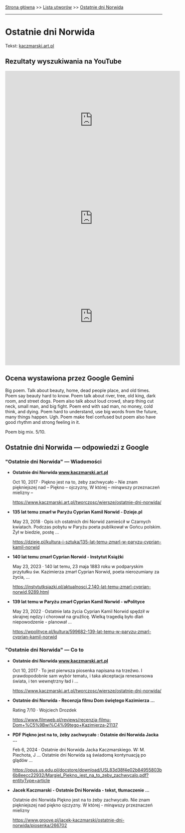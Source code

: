 [Strona główna](../index.md) >> [Lista utworów](../list.md) >> [Ostatnie dni Norwida](393.md)

---

# Ostatnie dni Norwida

Tekst: [kaczmarski.art.pl](https://www.kaczmarski.art.pl/tworczosc/wiersze/ostatnie-dni-norwida/)

## Rezultaty wyszukiwania na YouTube

<iframe width="560" height="315" src="https://www.youtube.com/embed/AQ4o8wqDURY?si=IdontcarewhotheIRSsendsImnotpayingtaxes" title="YouTube video player" frameborder="0" allow="accelerometer; autoplay; clipboard-write; encrypted-media; gyroscope; picture-in-picture; web-share" referrerpolicy="strict-origin-when-cross-origin" allowfullscreen></iframe>

<iframe width="560" height="315" src="https://www.youtube.com/embed/UzniOPFedvk?si=IdontcarewhotheIRSsendsImnotpayingtaxes" title="YouTube video player" frameborder="0" allow="accelerometer; autoplay; clipboard-write; encrypted-media; gyroscope; picture-in-picture; web-share" referrerpolicy="strict-origin-when-cross-origin" allowfullscreen></iframe>

<iframe width="560" height="315" src="https://www.youtube.com/embed/4olY5jL77r0?si=IdontcarewhotheIRSsendsImnotpayingtaxes" title="YouTube video player" frameborder="0" allow="accelerometer; autoplay; clipboard-write; encrypted-media; gyroscope; picture-in-picture; web-share" referrerpolicy="strict-origin-when-cross-origin" allowfullscreen></iframe>

## Ocena wystawiona przez Google Gemini

Big poem. Talk about beauty, home, dead people place, and old times. Poem say beauty hard to know. Poem talk about river, tree, old king, dark room, and street dogs. Poem also talk about loud crowd, sharp thing cut neck, small man, and big fight. Poem end with sad man, no money, cold think, and dying. Poem hard to understand, use big words from the future, many things happen. Ugh. Poem make feel confused but poem also have good rhythm and strong feeling in it. 

Poem big mix. 5/10.


## Ostatnie dni Norwida — odpowiedzi z Google

### "Ostatnie dni Norwida" — Wiadomości

- **Ostatnie dni Norwida www.kaczmarski.art.pl**

    Oct 10, 2017  ·  Piękno jest na to, żeby zachwycało – Nie znam piękniejszej nad – Piękno – ojczyzny, W której – minąwszy przeznaczeń mielizny – 

   <https://www.kaczmarski.art.pl/tworczosc/wiersze/ostatnie-dni-norwida/>
- **135 lat temu zmarł w Paryżu Cyprian Kamil Norwid - Dzieje.pl**

    May 23, 2018  ·  Opis ich ostatnich dni Norwid zamieścił w Czarnych kwiatach. Podczas pobytu w Paryżu poeta publikował w Gońcu polskim. Żył w biedzie, postę ... 

   <https://dzieje.pl/kultura-i-sztuka/135-lat-temu-zmarl-w-paryzu-cyprian-kamil-norwid>
- **140 lat temu zmarł Cyprian Norwid - Instytut Książki**

    May 23, 2023  ·  140 lat temu, 23 maja 1883 roku w podparyskim przytułku św. Kazimierza zmarł Cyprian Norwid, poeta nierozumiany za życia, ... 

   <https://instytutksiazki.pl/aktualnosci,2,140-lat-temu-zmarl-cyprian-norwid,9289.html>
- **139 lat temu w Paryżu zmarł Cyprian Kamil Norwid - wPolityce**

    May 23, 2022  ·  Ostatnie lata życia Cyprian Kamil Norwid spędził w skrajnej nędzy i chorował na gruźlicę. Wielką tragedią było dlań niepowodzenie - planował ... 

   <https://wpolityce.pl/kultura/599682-139-lat-temu-w-paryzu-zmarl-cyprian-kamil-norwid>

### "Ostatnie dni Norwida" — Co to

- **Ostatnie dni Norwida www.kaczmarski.art.pl**

    Oct 10, 2017  ·  To jest pierwsza piosenka napisana na trzeźwo. I prawdopodobnie sam wybór tematu, i taka akceptacja renesansowa świata, i ten wewnętrzny ład i ... 

   <https://www.kaczmarski.art.pl/tworczosc/wiersze/ostatnie-dni-norwida/>
- **Ostatnie dni Norwida - Recenzja filmu Dom świętego Kazimierza ...**

    Rating   7/10      ·  Wojciech Drozdek   

   <https://www.filmweb.pl/reviews/recenzja-filmu-Dom+%C5%9Bwi%C4%99tego+Kazimierza-21137>
- **PDF Piękno jest na to, żeby zachwycało : Ostatnie dni Norwida Jacka ...**

    Feb 6, 2024  ·  Ostatnie dni Norwida Jacka Kaczmarskiego. W: M. Piechota, J ... Ostatnie dni Norwida są świadomą kontynuacją po glądów ... 

   <https://opus.us.edu.pl/docstore/download/USL83d38f4e02b84955803b6b8eecc22932/Margiel_Piekno_jest_na_to_zeby_zachwycalo.pdf?entityType=article>
- **Jacek Kaczmarski - Ostatnie Dni Norwida - tekst, tłumaczenie ...**

    Ostatnie dni Norwida Piękno jest na to żeby zachwycało. Nie znam piękniejszej nad piękno ojczyzny. W której - minąwszy przeznaczeń mielizny 

   <https://www.groove.pl/jacek-kaczmarski/ostatnie-dni-norwida/piosenka/266702>

